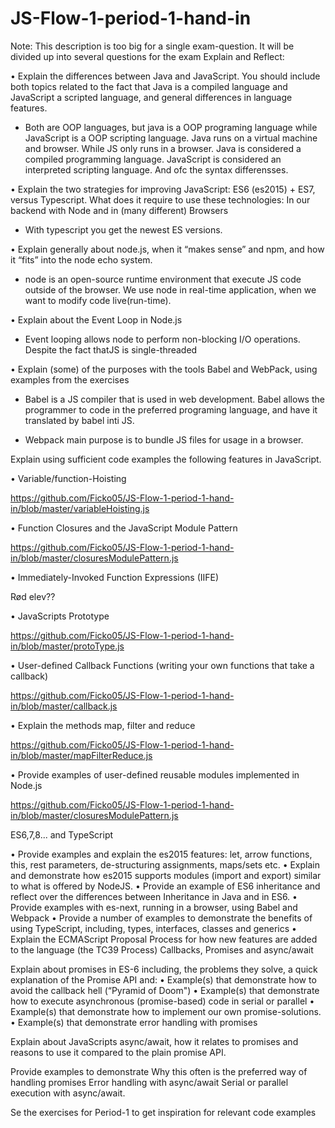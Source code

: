 # JS-Flow-1-period-1-hand-in

Note: This description is too big for a single exam-question. It will be divided up into several questions for the exam
Explain and Reflect:

•	Explain the differences between Java and JavaScript. You should include both topics related to the fact that Java is a compiled language and JavaScript a scripted language, and general differences in language features.

-	Both are OOP languages, but java is a OOP programing language while JavaScript is a OOP scripting language. Java runs on a virtual machine and browser. While JS only runs in a browser. Java is considered a compiled programming language. JavaScript is considered an interpreted scripting language. And ofc the syntax differensses.

•	Explain the two strategies for improving JavaScript: ES6 (es2015) + ES7, versus Typescript. What does it require to use these technologies: In our backend with Node and in (many different) Browsers

-	With typescript you get the newest ES versions.

•	Explain generally about node.js, when it “makes sense” and npm, and how it “fits” into the node echo system.

-	node is an open-source runtime environment that execute JS code outside of the browser. We use node in real-time application, when we want to modify code live(run-time).

•	Explain about the Event Loop in Node.js

-	Event looping allows node to perform non-blocking I/O operations. Despite the fact thatJS is single-threaded

•	Explain (some) of the purposes with the tools Babel and WebPack, using  examples from the exercises

-	Babel is a JS compiler that is used in web development. Babel allows the programmer to code in the preferred programing language, and have it translated by babel inti JS.

-	Webpack main purpose is to bundle JS files for usage in a browser. 

Explain using sufficient code examples the following features in JavaScript.   

•	Variable/function-Hoisting 

https://github.com/Ficko05/JS-Flow-1-period-1-hand-in/blob/master/variableHoisting.js  

•	Function Closures and the JavaScript Module Pattern 

https://github.com/Ficko05/JS-Flow-1-period-1-hand-in/blob/master/closuresModulePattern.js  

•	Immediately-Invoked Function Expressions (IIFE) 

Rød elev??


•	JavaScripts Prototype

https://github.com/Ficko05/JS-Flow-1-period-1-hand-in/blob/master/protoType.js 

•	User-defined Callback Functions (writing your own functions that take a callback)

https://github.com/Ficko05/JS-Flow-1-period-1-hand-in/blob/master/callback.js 

•	Explain the methods map, filter and reduce

https://github.com/Ficko05/JS-Flow-1-period-1-hand-in/blob/master/mapFilterReduce.js 

•	Provide examples of user-defined reusable modules implemented in Node.js

https://github.com/Ficko05/JS-Flow-1-period-1-hand-in/blob/master/closuresModulePattern.js 

 
ES6,7,8... and TypeScript

•	Provide examples and explain the es2015 features: let, arrow functions, this, rest parameters, de-structuring assignments, maps/sets etc.
•	Explain and demonstrate how es2015 supports modules (import and export) similar to what is offered by NodeJS.
•	Provide an example of ES6 inheritance and reflect over the differences between Inheritance in Java and in ES6.
•	Provide examples with es-next, running in a browser, using Babel and Webpack
•	Provide a number of examples to demonstrate the benefits of using TypeScript, including, types, interfaces, classes and generics
•	Explain the ECMAScript Proposal Process for how new features are added to the language (the TC39 Process)
Callbacks, Promises and async/await

Explain about promises in ES-6 including, the problems they solve, a quick explanation of the Promise API and:
•	Example(s) that demonstrate how to avoid the callback hell  (“Pyramid of Doom")
•	Example(s) that demonstrate how to execute asynchronous (promise-based) code in serial or parallel
•	Example(s) that demonstrate how to implement our own promise-solutions.
•	Example(s) that demonstrate error handling with promises

Explain about JavaScripts async/await, how it relates to promises and reasons to use it compared to the plain promise API.

Provide examples to demonstrate 
Why this often is the preferred way of handling promises
Error handling with async/await
Serial or parallel execution with async/await.

Se the exercises for Period-1 to get inspiration for relevant code examples

